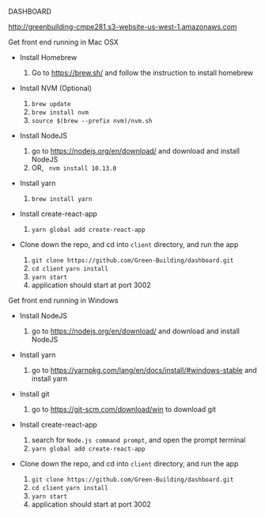 DASHBOARD

http://greenbuilding-cmpe281.s3-website-us-west-1.amazonaws.com


Get front end running in Mac OSX

* Install Homebrew
  1. Go to https://brew.sh/ and follow the instruction to install homebrew

* Install NVM (Optional)
  1. `brew update`
  2. `brew install nvm`
  3. `source $(brew --prefix nvm)/nvm.sh`

* Install NodeJS
  1. go to https://nodejs.org/en/download/ and download and install NodeJS
  2. OR, ` nvm install 10.13.0`

* Install yarn
  1. `brew install yarn`

* Install create-react-app
  1. `yarn global add create-react-app`

* Clone down the repo, and cd into `client` directory, and run the app
  1. `git clone https://github.com/Green-Building/dashboard.git`
  2. `cd client` `yarn install`
  3. `yarn start`
  4. application should start at port 3002

Get front end running in Windows

* Install NodeJS
  1. go to https://nodejs.org/en/download/ and download and install NodeJS

* Install yarn
  1. go to https://yarnpkg.com/lang/en/docs/install/#windows-stable and install yarn

* Install git
  1. go to https://git-scm.com/download/win to download git

* Install create-react-app
  1. search for `Node.js command prompt`, and open the prompt terminal
  1. `yarn global add create-react-app`

* Clone down the repo, and cd into `client` directory, and run the app
  1. `git clone https://github.com/Green-Building/dashboard.git`
  2. `cd client` `yarn install`
  3. `yarn start`
  4. application should start at port 3002

